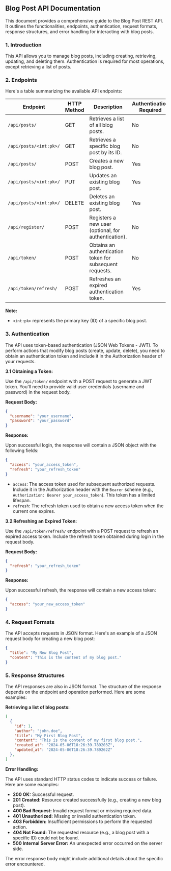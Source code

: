 ## Blog Post API Documentation

This document provides a comprehensive guide to the Blog Post REST API. It outlines the functionalities, endpoints, authentication, request formats, response structures, and error handling for interacting with blog posts.

### 1. Introduction

This API allows you to manage blog posts, including creating, retrieving, updating, and deleting them. Authentication is required for most operations, except retrieving a list of posts.

### 2. Endpoints

Here's a table summarizing the available API endpoints:

| Endpoint                     | HTTP Method | Description                                                    | Authentication Required |
|------------------------------|-------------|-----------------------------------------------------------------|-------------------------|
| `/api/posts/`                 | GET          | Retrieves a list of all blog posts.                            | No                       |
| `/api/posts/<int:pk>/`       | GET          | Retrieves a specific blog post by its ID.                     | No                       |
| `/api/posts/`                 | POST         | Creates a new blog post.                                         | Yes                      |
| `/api/posts/<int:pk>/`       | PUT          | Updates an existing blog post.                                   | Yes                      |
| `/api/posts/<int:pk>/`       | DELETE       | Deletes an existing blog post.                                   | Yes                      |
| `/api/register/`             | POST         | Registers a new user (optional, for authentication).           | No                       |
| `/api/token/`                | POST         | Obtains an authentication token for subsequent requests.         | No                       |
| `/api/token/refresh/`         | POST         | Refreshes an expired authentication token.                       | Yes                      |


**Note:**

- `<int:pk>` represents the primary key (ID) of a specific blog post.

### 3. Authentication

The API uses token-based authentication (JSON Web Tokens - JWT). To perform actions that modify blog posts (create, update, delete), you need to obtain an authentication token and include it in the Authorization header of your requests.

**3.1 Obtaining a Token:**

Use the `/api/token/` endpoint with a POST request to generate a JWT token. You'll need to provide valid user credentials (username and password) in the request body.

**Request Body:**

```json
{
  "username": "your_username",
  "password": "your_password"
}
```

**Response:**

Upon successful login, the response will contain a JSON object with the following fields:

```json
{
  "access": "your_access_token",
  "refresh": "your_refresh_token"
}
```

- `access`: The access token used for subsequent authorized requests. Include it in the Authorization header with the `Bearer` scheme (e.g., `Authorization: Bearer your_access_token`). This token has a limited lifespan.
- `refresh`: The refresh token used to obtain a new access token when the current one expires.

**3.2 Refreshing an Expired Token:**

Use the `/api/token/refresh/` endpoint with a POST request to refresh an expired access token. Include the refresh token obtained during login in the request body.

**Request Body:**

```json
{
  "refresh": "your_refresh_token"
}
```

**Response:**

Upon successful refresh, the response will contain a new access token:

```json
{
  "access": "your_new_access_token"
}
```

### 4. Request Formats

The API accepts requests in JSON format. Here's an example of a JSON request body for creating a new blog post:

```json
{
  "title": "My New Blog Post",
  "content": "This is the content of my blog post."
}
```

### 5. Response Structures

The API responses are also in JSON format. The structure of the response depends on the endpoint and operation performed. Here are some examples:

**Retrieving a list of blog posts:**

```json
[
  {
    "id": 1,
    "author": "john.doe",
    "title": "My First Blog Post",
    "content": "This is the content of my first blog post.",
    "created_at": "2024-05-06T18:26:39.789203Z",
    "updated_at": "2024-05-06T18:26:39.789262Z"
  },
]
```

**Error Handling:**

The API uses standard HTTP status codes to indicate success or failure. Here are some examples:

- **200 OK:** Successful request.
- **201 Created:** Resource created successfully (e.g., creating a new blog post).
- **400 Bad Request:** Invalid request format or missing required data.
- **401 Unauthorized:** Missing or invalid authentication token.
- **403 Forbidden:** Insufficient permissions to perform the requested action.
- **404 Not Found:** The requested resource (e.g., a blog post with a specific ID) could not be found.
- **500 Internal Server Error:** An unexpected error occurred on the server side.

The error response body might include additional details about the specific error encountered.
